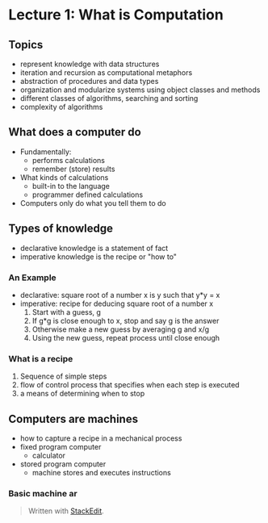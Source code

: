 # Lecture 1: What is Computation

## Topics
- represent knowledge with data structures
- iteration and recursion as computational metaphors
- abstraction of procedures and data types
- organization and modularize systems using object classes and methods
- different classes of algorithms, searching and sorting
- complexity of algorithms

## What does a computer do
- Fundamentally:
	- performs calculations
	- remember (store) results
- What kinds of calculations
	- built-in to the language
	- programmer defined calculations
- Computers only do what you tell them to do

## Types of knowledge
- declarative knowledge is a statement of fact
- imperative knowledge is the recipe or "how to"

### An Example
- declarative: square root of a number x is y such that y*y = x
- imperative: recipe for deducing square root of a number x
	1. Start with a guess, g
	2. If g*g is close enough to x, stop and say g is the answer
	3. Otherwise make a new guess by averaging g and x/g
	4. Using the new guess, repeat process until close enough

### What is a recipe
1. Sequence of simple steps
2. flow of control process that specifies when each step is executed
3. a means of determining when to stop

## Computers are machines
- how to capture a recipe in a mechanical process
- fixed program computer
	- calculator
- stored program computer
	- machine stores and executes instructions

### Basic machine ar

> Written with [StackEdit](https://stackedit.io/).
<!--stackedit_data:
eyJoaXN0b3J5IjpbLTU3Mzk4ODQwLDQ2OTU2NTIwLC0zMTc3Mj
g2ODQsNzMwOTk4MTE2XX0=
-->